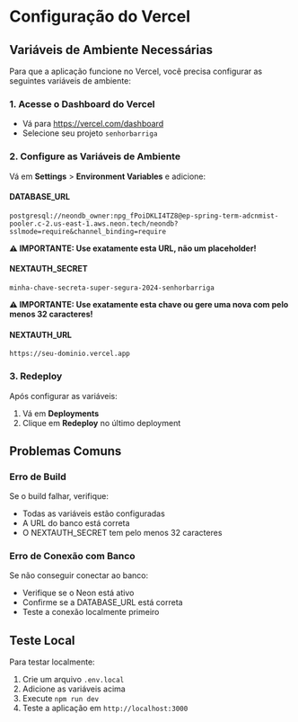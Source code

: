 # Configuração do Vercel

## Variáveis de Ambiente Necessárias

Para que a aplicação funcione no Vercel, você precisa configurar as seguintes variáveis de ambiente:

### 1. Acesse o Dashboard do Vercel
- Vá para https://vercel.com/dashboard
- Selecione seu projeto `senhorbarriga`

### 2. Configure as Variáveis de Ambiente
Vá em **Settings** > **Environment Variables** e adicione:

#### DATABASE_URL
```
postgresql://neondb_owner:npg_fPoiDKLI4TZ8@ep-spring-term-adcnmist-pooler.c-2.us-east-1.aws.neon.tech/neondb?sslmode=require&channel_binding=require
```
**⚠️ IMPORTANTE: Use exatamente esta URL, não um placeholder!**

#### NEXTAUTH_SECRET
```
minha-chave-secreta-super-segura-2024-senhorbarriga
```
**⚠️ IMPORTANTE: Use exatamente esta chave ou gere uma nova com pelo menos 32 caracteres!**

#### NEXTAUTH_URL
```
https://seu-dominio.vercel.app
```

### 3. Redeploy
Após configurar as variáveis:
1. Vá em **Deployments**
2. Clique em **Redeploy** no último deployment

## Problemas Comuns

### Erro de Build
Se o build falhar, verifique:
- Todas as variáveis estão configuradas
- A URL do banco está correta
- O NEXTAUTH_SECRET tem pelo menos 32 caracteres

### Erro de Conexão com Banco
Se não conseguir conectar ao banco:
- Verifique se o Neon está ativo
- Confirme se a DATABASE_URL está correta
- Teste a conexão localmente primeiro

## Teste Local

Para testar localmente:
1. Crie um arquivo `.env.local`
2. Adicione as variáveis acima
3. Execute `npm run dev`
4. Teste a aplicação em `http://localhost:3000`
